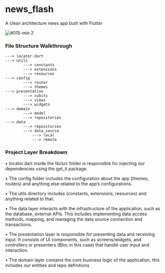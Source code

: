 # news_flash
A clean architecture news app built with Flutter

![#015-min 2](https://user-images.githubusercontent.com/60574717/228646356-45cc4363-195f-49b2-9927-5b5274096c27.png)

### File Structure Walkthrough


    ---> locator.dart
    ---> utils
            ---> constants
            ---> extensions
            ---> resources
    ---> config
            ---> router
            ---> themes
    ---> presentation
            ---> cubits
            ---> views
            ---> widgets
    ---> domain
            ---> model
            ---> repositories
    ---> data
            ---> repositories
            ---> data_source
                ---> local
                ---> remote

### Project Layer Breakdown

• locator.dart inside the lib/src folder is responsible for injecting our dependencies using the get_it package.

• The config folder includes the configuration about the app (themes, routers) and anything else related to the app’s configurations.

• The utils directory includes (constants, extensions, resources) and anything related to that.

• The data layer interacts with the infrastructure of the application, such as the database, external APIs. This includes implementing data access methods,  mapping, and managing the data source connection and transactions.

• The presentation layer is responsible for presenting data and receiving input. It consists of UI components, such as screens/widgets, and controllers or presenters (Bloc in this case) that handle user input and interaction.

• The domain layer contains the core business logic of the application, this includes our entities and repo definitions

